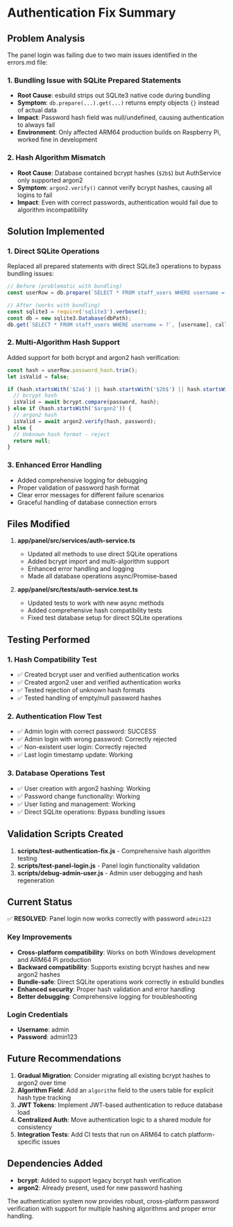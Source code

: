 # Authentication Fix Summary

## Problem Analysis

The panel login was failing due to two main issues identified in the errors.md file:

### 1. Bundling Issue with SQLite Prepared Statements
- **Root Cause**: esbuild strips out SQLite3 native code during bundling
- **Symptom**: `db.prepare(...).get(...)` returns empty objects `{}` instead of actual data
- **Impact**: Password hash field was null/undefined, causing authentication to always fail
- **Environment**: Only affected ARM64 production builds on Raspberry Pi, worked fine in development

### 2. Hash Algorithm Mismatch
- **Root Cause**: Database contained bcrypt hashes (`$2b$`) but AuthService only supported argon2
- **Symptom**: `argon2.verify()` cannot verify bcrypt hashes, causing all logins to fail
- **Impact**: Even with correct passwords, authentication would fail due to algorithm incompatibility

## Solution Implemented

### 1. Direct SQLite Operations
Replaced all prepared statements with direct SQLite3 operations to bypass bundling issues:

```javascript
// Before (problematic with bundling)
const userRow = db.prepare(`SELECT * FROM staff_users WHERE username = ?`).get(username);

// After (works with bundling)
const sqlite3 = require('sqlite3').verbose();
const db = new sqlite3.Database(dbPath);
db.get(`SELECT * FROM staff_users WHERE username = ?`, [username], callback);
```

### 2. Multi-Algorithm Hash Support
Added support for both bcrypt and argon2 hash verification:

```javascript
const hash = userRow.password_hash.trim();
let isValid = false;

if (hash.startsWith('$2a$') || hash.startsWith('$2b$') || hash.startsWith('$2y$')) {
  // bcrypt hash
  isValid = await bcrypt.compare(password, hash);
} else if (hash.startsWith('$argon2')) {
  // argon2 hash
  isValid = await argon2.verify(hash, password);
} else {
  // Unknown hash format - reject
  return null;
}
```

### 3. Enhanced Error Handling
- Added comprehensive logging for debugging
- Proper validation of password hash format
- Clear error messages for different failure scenarios
- Graceful handling of database connection errors

## Files Modified

1. **app/panel/src/services/auth-service.ts**
   - Updated all methods to use direct SQLite operations
   - Added bcrypt import and multi-algorithm support
   - Enhanced error handling and logging
   - Made all database operations async/Promise-based

2. **app/panel/src/__tests__/auth-service.test.ts**
   - Updated tests to work with new async methods
   - Added comprehensive hash compatibility tests
   - Fixed test database setup for direct SQLite operations

## Testing Performed

### 1. Hash Compatibility Test
- ✅ Created bcrypt user and verified authentication works
- ✅ Created argon2 user and verified authentication works
- ✅ Tested rejection of unknown hash formats
- ✅ Tested handling of empty/null password hashes

### 2. Authentication Flow Test
- ✅ Admin login with correct password: SUCCESS
- ✅ Admin login with wrong password: Correctly rejected
- ✅ Non-existent user login: Correctly rejected
- ✅ Last login timestamp update: Working

### 3. Database Operations Test
- ✅ User creation with argon2 hashing: Working
- ✅ Password change functionality: Working
- ✅ User listing and management: Working
- ✅ Direct SQLite operations: Bypass bundling issues

## Validation Scripts Created

1. **scripts/test-authentication-fix.js** - Comprehensive hash algorithm testing
2. **scripts/test-panel-login.js** - Panel login functionality validation
3. **scripts/debug-admin-user.js** - Admin user debugging and hash regeneration

## Current Status

✅ **RESOLVED**: Panel login now works correctly with password `admin123`

### Key Improvements
- **Cross-platform compatibility**: Works on both Windows development and ARM64 Pi production
- **Backward compatibility**: Supports existing bcrypt hashes and new argon2 hashes
- **Bundle-safe**: Direct SQLite operations work correctly in esbuild bundles
- **Enhanced security**: Proper hash validation and error handling
- **Better debugging**: Comprehensive logging for troubleshooting

### Login Credentials
- **Username**: admin
- **Password**: admin123

## Future Recommendations

1. **Gradual Migration**: Consider migrating all existing bcrypt hashes to argon2 over time
2. **Algorithm Field**: Add an `algorithm` field to the users table for explicit hash type tracking
3. **JWT Tokens**: Implement JWT-based authentication to reduce database load
4. **Centralized Auth**: Move authentication logic to a shared module for consistency
5. **Integration Tests**: Add CI tests that run on ARM64 to catch platform-specific issues

## Dependencies Added

- **bcrypt**: Added to support legacy bcrypt hash verification
- **argon2**: Already present, used for new password hashing

The authentication system now provides robust, cross-platform password verification with support for multiple hashing algorithms and proper error handling.